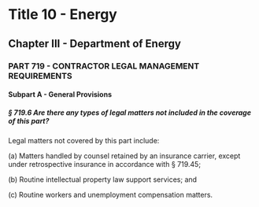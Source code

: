
# Title 10 - Energy
## Chapter III - Department of Energy
### PART 719 - CONTRACTOR LEGAL MANAGEMENT REQUIREMENTS
#### Subpart A - General Provisions
##### § 719.6 Are there any types of legal matters not included in the coverage of this part?

Legal matters not covered by this part include:

(a) Matters handled by counsel retained by an insurance carrier, except under retrospective insurance in accordance with § 719.45;

(b) Routine intellectual property law support services; and

(c) Routine workers and unemployment compensation matters.
